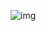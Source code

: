 ![img](http://upload-images.jianshu.io/upload_images/1889129-8cf8b272cb126f9d.png?imageMogr2/auto-orient/strip%7CimageView2/2/w/1240)

